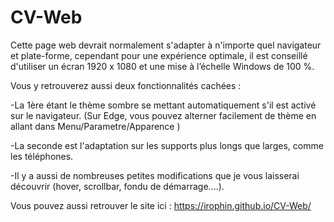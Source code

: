 # CV-Web

Cette page web devrait normalement s'adapter à n'importe quel navigateur et plate-forme, cependant pour une expérience optimale, il est conseillé d'utiliser un écran 1920 x 1080 et une mise à l’échelle Windows de 100 %.

Vous y retrouverez aussi deux fonctionnalités cachées :

-La 1ère étant le thème sombre se mettant automatiquement s'il est activé sur le navigateur. 
	(Sur Edge, vous pouvez alterner facilement de thème en allant dans Menu/Parametre/Apparence )

-La seconde est l'adaptation sur les supports plus longs que larges, comme les téléphones.

-Il y a aussi de nombreuses petites modifications que je vous laisserai découvrir (hover, scrollbar, fondu de démarrage....).

Vous pouvez aussi retrouver le site ici : https://irophin.github.io/CV-Web/
